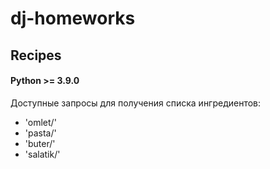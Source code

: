# dj-homeworks
## Recipes

#### Python >= 3.9.0

Доступные запросы для получения списка ингредиентов:
- 'omlet/'
- 'pasta/'
- 'buter/'
- 'salatik/'
